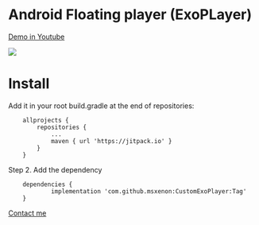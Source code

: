 # Android Floating player (ExoPLayer)
[Demo in Youtube](https://www.youtube.com/watch?v=T9i0sm2FAk8)

[![](https://jitpack.io/v/msxenon/CustomExoPlayer.svg)](https://jitpack.io/#msxenon/CustomExoPlayer)

# Install
Add it in your root build.gradle at the end of repositories:

```
	allprojects {
		repositories {
			...
			maven { url 'https://jitpack.io' }
		}
	}
```

Step 2. Add the dependency
```
	dependencies {
	        implementation 'com.github.msxenon:CustomExoPlayer:Tag'
	}
```


[Contact me](mailto:alfatla.msa@gmail.com)